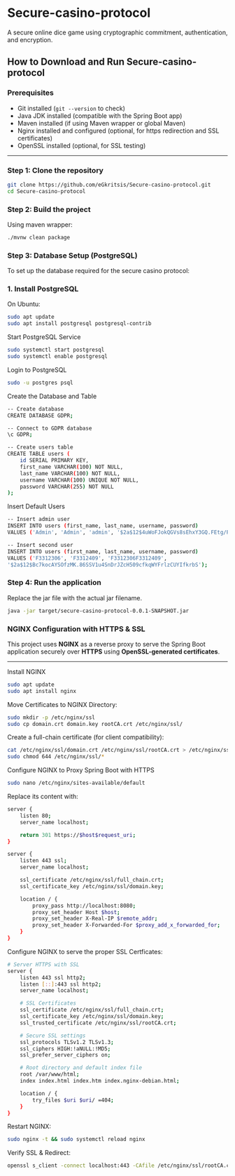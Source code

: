 # Secure-casino-protocol
A secure online dice game using cryptographic commitment, authentication, and encryption.

## How to Download and Run Secure-casino-protocol

### Prerequisites
- Git installed (`git --version` to check)
- Java JDK installed (compatible with the Spring Boot app)
- Maven installed (if using Maven wrapper or global Maven)
- Nginx installed and configured (optional, for https redirection and SSL certificates)
- OpenSSL installed (optional, for SSL testing)

---

### Step 1: Clone the repository

```bash
git clone https://github.com/eGkritsis/Secure-casino-protocol.git
cd Secure-casino-protocol
```

### Step 2: Build the project
Using maven wrapper:
```bash
./mvnw clean package
```

### Step 3: Database Setup (PostgreSQL)
To set up the database required for the secure casino protocol:

### 1. Install PostgreSQL

On Ubuntu:

```bash
sudo apt update
sudo apt install postgresql postgresql-contrib
```

Start PostgreSQL Service
```bash
sudo systemctl start postgresql
sudo systemctl enable postgresql
```

Login to PostgreSQL
```bash
sudo -u postgres psql
```

Create the Database and Table
```bash
-- Create database
CREATE DATABASE GDPR;

-- Connect to GDPR database
\c GDPR;

-- Create users table
CREATE TABLE users (
    id SERIAL PRIMARY KEY,
    first_name VARCHAR(100) NOT NULL,
    last_name VARCHAR(100) NOT NULL,
    username VARCHAR(100) UNIQUE NOT NULL,
    password VARCHAR(255) NOT NULL
);
```
Insert Default Users

```bash
-- Insert admin user
INSERT INTO users (first_name, last_name, username, password)
VALUES ('Admin', 'Admin', 'admin', '$2a$12$4uWoFJokQGVs8sEhxY3GQ.FEtg/PuU1jKnk6.bcLfRPekEnk66atK');

-- Insert second user
INSERT INTO users (first_name, last_name, username, password)
VALUES ('F3312306', 'F3312409', 'F3312306F3312409',
'$2a$12$Bc7kocAYSOfzMK.86SSV1u4SnDrJZcH509cfkqWYFrlzCUYIfkrbS');
```

### Step 4: Run the application
Replace the jar file with the actual jar filename.
```bash
java -jar target/secure-casino-protocol-0.0.1-SNAPSHOT.jar
```

### NGINX Configuration with HTTPS & SSL
This project uses **NGINX** as a reverse proxy to serve the Spring Boot application securely over **HTTPS** using **OpenSSL-generated certificates**.

---
Install NGINX

```bash
sudo apt update
sudo apt install nginx
``` 

Move Certificates to NGINX Directory:
```bash
sudo mkdir -p /etc/nginx/ssl
sudo cp domain.crt domain.key rootCA.crt /etc/nginx/ssl/
```

Create a full-chain certificate (for client compatibility):
```bash
cat /etc/nginx/ssl/domain.crt /etc/nginx/ssl/rootCA.crt > /etc/nginx/ssl/full_chain.crt
sudo chmod 644 /etc/nginx/ssl/*
```
Configure NGINX to Proxy Spring Boot with HTTPS

```bash
sudo nano /etc/nginx/sites-available/default
```

Replace its content with:
```bash
server {
    listen 80;
    server_name localhost;

    return 301 https://$host$request_uri;
}

server {
    listen 443 ssl;
    server_name localhost;

    ssl_certificate /etc/nginx/ssl/full_chain.crt;
    ssl_certificate_key /etc/nginx/ssl/domain.key;

    location / {
        proxy_pass http://localhost:8080;
        proxy_set_header Host $host;
        proxy_set_header X-Real-IP $remote_addr;
        proxy_set_header X-Forwarded-For $proxy_add_x_forwarded_for;
    }
}
```
Configure NGINX to serve the proper SSL Certficates:
```bash
# Server HTTPS with SSL
server {
    listen 443 ssl http2;
    listen [::]:443 ssl http2;
    server_name localhost;

    # SSL Certificates
    ssl_certificate /etc/nginx/ssl/full_chain.crt;
    ssl_certificate_key /etc/nginx/ssl/domain.key;
    ssl_trusted_certificate /etc/nginx/ssl/rootCA.crt;

    # Secure SSL settings
    ssl_protocols TLSv1.2 TLSv1.3;
    ssl_ciphers HIGH:!aNULL:!MD5;
    ssl_prefer_server_ciphers on;

    # Root directory and default index file
    root /var/www/html;
    index index.html index.htm index.nginx-debian.html;

    location / {
        try_files $uri $uri/ =404;
    }
}
```


Restart NGINX:
```bash
sudo nginx -t && sudo systemctl reload nginx
```

Verify SSL & Redirect:
```bash
openssl s_client -connect localhost:443 -CAfile /etc/nginx/ssl/rootCA.crt
```


